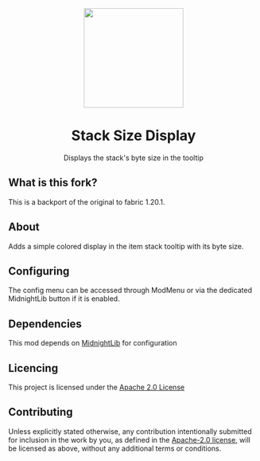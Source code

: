 <div align="center">

<img src='src/main/resources/assets/stacksizedisplay/icon.png' width="200">
<h1>Stack Size Display</h1>
<subtitle>Displays the stack's byte size in the tooltip</subtitle>

</div>

## What is this fork?
This is a backport of the original to fabric 1.20.1.

## About
Adds a simple colored display in the item stack tooltip with its
byte size.

## Configuring
The config menu can be accessed through ModMenu or via the dedicated
MidnightLib button if it is enabled.

## Dependencies
This mod depends on [MidnightLib](https://modrinth.com/mod/midnightlib) for configuration

## Licencing
This project is licensed under the [Apache 2.0 License](LICENSE)

## Contributing
Unless explicitly stated otherwise, any contribution intentionally
submitted for inclusion in the work by you, as defined in
the [Apache-2.0 license](LICENSE), will be licensed as above,
without any additional terms or conditions.
